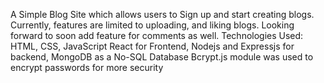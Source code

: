 A Simple Blog Site which allows users to Sign up and start creating blogs.
Currently, features are limited to uploading, and liking blogs. Looking forward to soon add feature for comments as well.
Technologies Used:
HTML, CSS, JavaScript
React for Frontend,
Nodejs and Expressjs for backend, MongoDB as a No-SQL Database
Bcrypt.js module was used to encrypt passwords for more security

